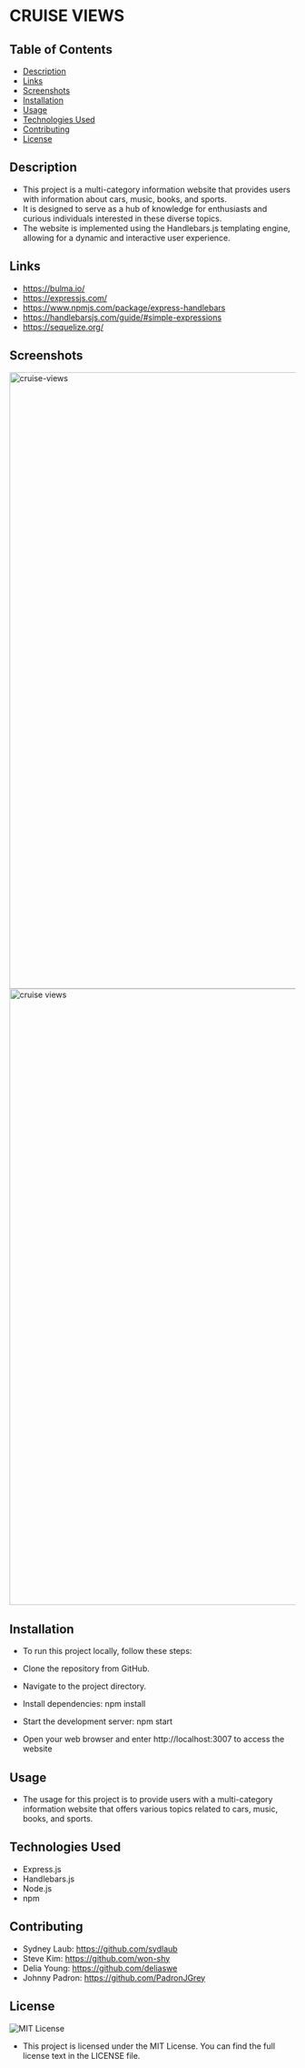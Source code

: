 # CRUISE VIEWS

## Table of Contents
* [Description](#description)
* [Links](#links)
* [Screenshots](#screenshots)
* [Installation](#installation)
* [Usage](#usage)
* [Technologies Used](#technologies)
* [Contributing](#contributing)
* [License](#license)



## Description
- This project is a multi-category information website that provides users with information about cars, music, books, and sports. 
- It is designed to serve as a hub of knowledge for enthusiasts and curious individuals interested in these diverse topics. 
- The website is implemented using the Handlebars.js templating engine, allowing for a dynamic and interactive user experience.

## Links
- https://bulma.io/
- https://expressjs.com/
- https://www.npmjs.com/package/express-handlebars
- https://handlebarsjs.com/guide/#simple-expressions
- https://sequelize.org/
## Screenshots
<img width="1084" alt="cruise-views" src="https://github.com/sydlaub/cruise-views/assets/113808453/f72d967c-ad49-4cc3-88aa-3464d4cb4e9b">
<img width="1084" alt="cruise views" src="https://github.com/sydlaub/cruise-views/assets/113808453/a6a97da4-e466-4660-b927-32cee5fb2c38">


## Installation
- To run this project locally, follow these steps:

- Clone the repository from GitHub.

- Navigate to the project directory.

- Install dependencies: npm install

- Start the development server: npm start

- Open your web browser and enter http://localhost:3007 to access the website

## Usage
- The usage for this project is to provide users with a multi-category information website that offers various topics related to cars, music, books, and sports.

## Technologies Used
- Express.js
- Handlebars.js
- Node.js
- npm

## Contributing
- Sydney Laub: https://github.com/sydlaub
- Steve Kim: https://github.com/won-shy
- Delia Young: https://github.com/deliaswe
- Johnny Padron: https://github.com/PadronJGrey

## License
![MIT License](https://img.shields.io/badge/license-MIT-black)

- This project is licensed under the MIT License. You can find the full license text in the LICENSE file.